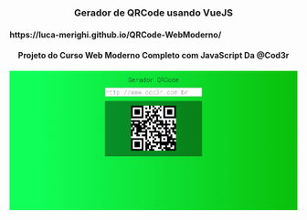 <h3 align="center">Gerador de QRCode usando VueJS</h3>
<h4>https://luca-merighi.github.io/QRCode-WebModerno/</h4>
<h4 align="center">Projeto do Curso Web Moderno Completo com JavaScript Da @Cod3r</h4>

<img src="./imgs/qrcode-page.png" align="center">
